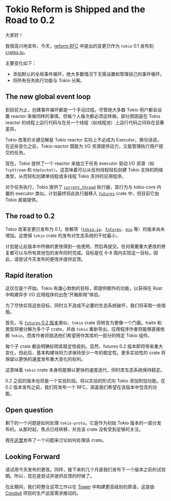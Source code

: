 # Tokio Reform is Shipped and the Road to 0.2

大家好！

我很高兴地宣布，今天，[reform RFC](https://github.com/tokio-rs/tokio-rfcs/blob/master/text/0001-tokio-reform.md) 中提出的变更已作为 `tokio` 0.1 发布到 [crates.io](https://crates.io/crates/tokio)。

主要变化如下：

- 添加默认的全局事件循环，绝大多数情况下无需设置和管理自己的事件循环。
- 将所有任务执行功能与 Tokio 分离。

## The new global event loop

到目前为止，创建事件循环都是一个手动过程。尽管绝大多数 Tokio 用户都会设置 reactor 来做同样的事情，但每个人每次都必须这样做。部分原因是在 Tokio reactor 的线程上运行代码与在另一个线程（如线程池）上运行代码之间存在显著差异。

Tokio 改革的关键见解是 Tokio reactor 实际上不必成为 Executor。换句话说，在这些变化之前，Tokio reactor 既能为 I/O 资源提供动力，又能管理执行用户提交的任务。

现在，Tokio 提供了一个 reactor 来独立于任务 executor 驱动 I/O 资源（如 `TcpStream` 和 `UdpSocket`）。这意味着可以从任何线程轻松创建 Tokio 支持的网络类型，从而轻松创建单线程或多线程 Tokio 支持的应用程序。

对于任务执行，Tokio 提供了 [`current_thread`](https://docs.rs/tokio-current-thread) 执行器，其行为与 tokio-core 内置的 executor 类似。计划最终将此执行器移入 [`futures`](https://github.com/rust-lang-nursery/futures-rs) crate 中，但目前它由 Tokio 直接提供。

## The road to 0.2

Tokio 改革变更已发布为 0.1。依赖项（[`tokio-io`](https://github.com/tokio-rs/tokio-io)、[`futures`](https://github.com/rust-lang-nursery/futures-rs)、[`mio`](https://github.com/carllerche/mio) 等）的版本尚未增加。这使得 `tokio` crate 的发布对生态系统的干扰最小。

计划是让此版本中所做的更改得到一些使用，然后再提交。任何需要重大更改的修复都可以与所有其他包的发布同时完成。目标是在 6-8 周内实现这一目标。因此，请尝试今天发布的更改并提供反馈。

## Rapid iteration

这仅仅是个开始。Tokio 有雄心勃勃的目标，即提供额外的功能，以获得在 Rust 中构建异步 I/O 应用程序的出色“开箱即用”体验。

为了尽快实现这些目标，同时又不造成不必要的生态系统破坏，我们将采取一些措施。

首先，与 [`futures` 0.2 版本](https://tokio.rs/blog/2018-02-tokio-reform-shipped#)类似，`tokio` crate 将转变为更像一个门面。traits 和类型将被分解为多个子 crate，并由 `tokio` 重新导出。应用程序作者将能够直接依赖 `tokio`，而库作者将挑选他们希望用作其库的一部分的特定 Tokio 组件。

每个子 crate 都会明确标明其稳定性级别。显然，futures 0.2 版本即将带来重大变化，但此后，基本构建块将力求保持至少一年的稳定性。更多实验性的 crate 将保留以更快的速度发布重大变化的权利。

这意味着 `tokio` crate 本身将能够以更快的速度迭代，同时库生态系统保持稳定。

0.2 之前的版本也将是一个实验阶段。将以实验的形式向 Tokio 添加附加功能。在 0.2 版本发布之前，我们将发布一个 RFC，涵盖我们希望在该版本中包含的功能。

## Open question

剩下的一个问题是如何处理 `tokio-proto`。它是作为初始 Tokio 版本的一部分发布的。从那时起，焦点已经转移，并且该 crate 没有受到足够的关注。

我在[这里](https://github.com/tokio-rs/tokio/issues/118)发布了一个问题来讨论如何处理该 crate。

## Looking Forward

请试用今天发布的更改。同样，接下来的几个月是我们发布下一个版本之前的试验期。所以，现在是尝试并提供反馈的时候了。

在此期间，我们将整合这项工作以在 [Tower](https://github.com/tower-rs/tower) 中构建更高级别的原语，这是由 [Conduit](https://github.com/runconduit/conduit) 项目的生产运营需求推动的。
